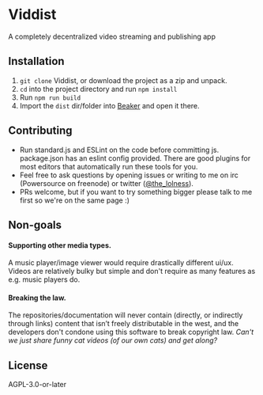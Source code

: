 # Viddist

A completely decentralized video streaming and publishing app

## Installation

1. `git clone` Viddist, or download the project as a zip and unpack.
2. `cd` into the project directory and run `npm install`
3. Run `npm run build`
3. Import the `dist` dir/folder into [Beaker](https://beakerbrowser.com/) and open it there.

## Contributing

* Run standard.js and ESLint on the code before committing js. package.json has
an eslint config provided. There are good plugins for most editors that
automatically run these tools for you.
* Feel free to ask questions by opening issues or writing to me on irc
(Powersource on freenode) or twitter ([@the_lolness](https://twitter.com/The_lolness)).
* PRs welcome, but if you want to try something bigger please talk to me first
so we're on the same page :)

## Non-goals

#### Supporting other media types.

A music player/image viewer would require drastically different ui/ux. Videos are relatively bulky but simple and don't require as many features as e.g. music players do.

#### Breaking the law.

The repositories/documentation will never contain (directly, or indirectly through links) content that isn’t freely distributable in the west, and the developers don't condone using this software to break copyright law. *Can't we just share funny cat videos (of our own cats) and get along?*

## License

AGPL-3.0-or-later
